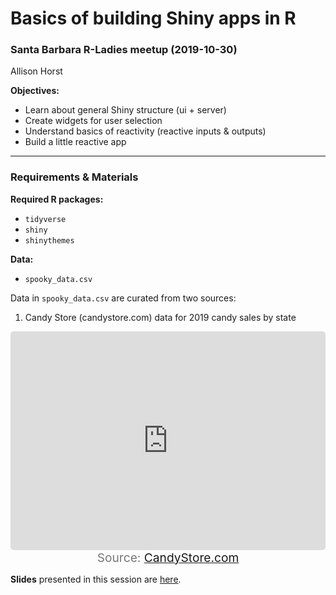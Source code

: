 # Basics of building Shiny apps in R
### Santa Barbara R-Ladies meetup (2019-10-30)
Allison Horst

**Objectives:**

- Learn about general Shiny structure (ui + server)
- Create widgets for user selection
- Understand basics of reactivity (reactive inputs & outputs)
- Build a little reactive app

---------

### Requirements & Materials

**Required R packages:**

- `tidyverse`
- `shiny`
- `shinythemes`

**Data:**

- `spooky_data.csv`

Data in `spooky_data.csv` are curated from two sources: 

1. Candy Store (candystore.com) data for 2019 candy sales by state

<iframe src="https://www.candystore.com/blog/halloween-candy-data-2019/" onload="this.height=this.contentWindow.document.body.scrollHeight;" style="width: 100%; border: 0px none; border-radius: 5px;" width="600" height="350"></iframe><span style="display:block;text-align:center;font-size:16px;color:#777;font-size:1.2rem;">Source: <a href="https://www.candystore.com" target="_blank">CandyStore.com</a></span>


**Slides** presented in this session are [here](https://docs.google.com/presentation/d/1QVgvVsVoYOXjqHKKx2o-cMOYLdh7FAq8Hyv_y-dSZmI/edit?usp=sharing). 
